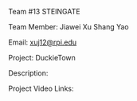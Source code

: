Team #13
  STEINGATE

Team Member: 
  Jiawei Xu
  Shang Yao

Email:
  xuj12@rpi.edu

Project: 
  DuckieTown

Description:



Project Video Links: 
